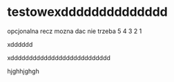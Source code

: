 # testowexdddddddddddddd
opcjonalna recz mozna dac nie trzeba
5
4
3
2
1



xdddddd

xddddddddddddddddddddddddddd

hjghhjghgh